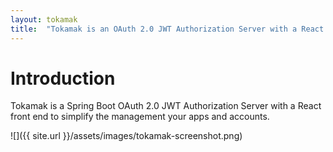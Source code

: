 ```yaml
---
layout: tokamak
title:  "Tokamak is an OAuth 2.0 JWT Authorization Server with a React front end to simplify the management your apps and accounts."
---
```


# Introduction

Tokamak is a Spring Boot OAuth 2.0 JWT Authorization Server with a React front end to simplify the management your apps and accounts.

![]({{ site.url }}/assets/images/tokamak-screenshot.png)
